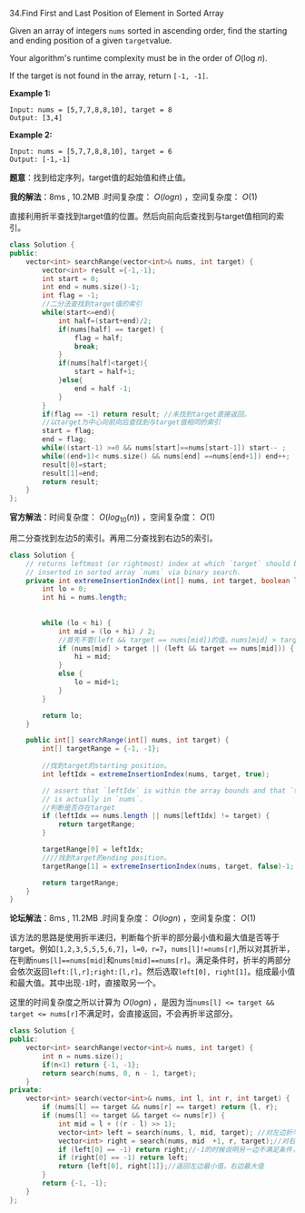 34.Find First and Last Position of Element in Sorted Array

Given an array of integers `nums` sorted in ascending order, find the starting and ending position of a given `target`value.

Your algorithm's runtime complexity must be in the order of *O*(log *n*).

If the target is not found in the array, return `[-1, -1]`.

**Example 1:**

```
Input: nums = [5,7,7,8,8,10], target = 8
Output: [3,4]
```

**Example 2:**

```
Input: nums = [5,7,7,8,8,10], target = 6
Output: [-1,-1]
```



**题意**：找到给定序列，target值的起始值和终止值。

**我的解法**：8ms , 10.2MB .时间复杂度：$\ O(log{n})$ ，空间复杂度：$\ O(1)$

直接利用折半查找到target值的位置。然后向前向后查找到与target值相同的索引。

```cpp
class Solution {
public:
    vector<int> searchRange(vector<int>& nums, int target) {
        vector<int> result ={-1,-1};
        int start = 0;
        int end = nums.size()-1;
        int flag = -1;
        //二分法查找到target值的索引
        while(start<=end){
            int half=(start+end)/2;
            if(nums[half] == target) {
                flag = half;   
                break;
            } 
            if(nums[half]<target){
                start = half+1;
            }else{
                end = half -1;
            }
        }
        if(flag == -1) return result; //未找到target直接返回。
        //以target为中心向前向后查找到与target值相同的索引
        start = flag;
        end = flag;
        while((start-1) >=0 && nums[start]==nums[start-1]) start-- ;
        while((end+1)< nums.size() && nums[end] ==nums[end+1]) end++;
        result[0]=start;
        result[1]=end;
        return result;
    }
};
```

**官方解法**：时间复杂度：$\ O(log_{10}{(n)})$ ，空间复杂度：$\ O(1)$

用二分查找到左边5的索引。再用二分查找到右边5的索引。

```java
class Solution {
    // returns leftmost (or rightmost) index at which `target` should be
    // inserted in sorted array `nums` via binary search.
    private int extremeInsertionIndex(int[] nums, int target, boolean left) {
        int lo = 0;
        int hi = nums.length;
		
       	
        while (lo < hi) {
            int mid = (lo + hi) / 2;
            //首先不管(left && target == nums[mid])的值。nums[mid] > target 这个条件肯定会保证最后查找到5。当left=true时，且target == nums[mid]为true。hi=mid,mid会向左移，找到target的starting position。当left=false时，且target == nums[mid]为true。lo=mid+1，mid会向右移，找到target的ending position。
            if (nums[mid] > target || (left && target == nums[mid])) {
                hi = mid;
            }
            else {
                lo = mid+1;
            }
        }

        return lo;
    }

    public int[] searchRange(int[] nums, int target) {
        int[] targetRange = {-1, -1};
		
        //找到target的starting position。
        int leftIdx = extremeInsertionIndex(nums, target, true);

        // assert that `leftIdx` is within the array bounds and that `target`
        // is actually in `nums`.
        //判断是否存在target
        if (leftIdx == nums.length || nums[leftIdx] != target) {
            return targetRange;
        }

        targetRange[0] = leftIdx;
        ////找到target的ending position。
        targetRange[1] = extremeInsertionIndex(nums, target, false)-1;

        return targetRange;
    }
}
```

**论坛解法**：8ms , 11.2MB .时间复杂度：$\ O(log{n})$ ，空间复杂度：$\ O(1)$

该方法的思路是使用折半递归，判断每个折半的部分最小值和最大值是否等于target。例如`[1,2,3,5,5,5,6,7]`，`l=0，r=7`，`nums[l]!=nums[r]`,所以对其折半，在判断`nums[l]==nums[mid]`和`nums[mid]==nums[r]`。满足条件时，折半的两部分会依次返回`left:[l,r];right:[l,r]`。然后选取`left[0], right[1]`。组成最小值和最大值。其中出现`-1`时，直接取另一个。

这里的时间复杂度之所以计算为$\ O(log{n})$ ，是因为当`nums[l] <= target && target <= nums[r]`不满足时，会直接返回，不会再折半这部分。

```cpp
class Solution {
public:
    vector<int> searchRange(vector<int>& nums, int target) {
        int n = nums.size();
        if(n<1) return {-1, -1};
        return search(nums, 0, n - 1, target);
    }
private: 
    vector<int> search(vector<int>& nums, int l, int r, int target) {
        if (nums[l] == target && nums[r] == target) return {l, r};
        if (nums[l] <= target && target <= nums[r]) {
            int mid = l + ((r - l) >> 1);
            vector<int> left = search(nums, l, mid, target); //对左边折半搜索
            vector<int> right = search(nums, mid  +1, r, target);//对右边折半搜索
            if (left[0] == -1) return right;//-1的时候说明另一边不满足条件，直接返回这一边的。
            if (right[0] == -1) return left;
            return {left[0], right[1]};//返回左边最小值，右边最大值
        }
        return {-1, -1};
    }
};
```

